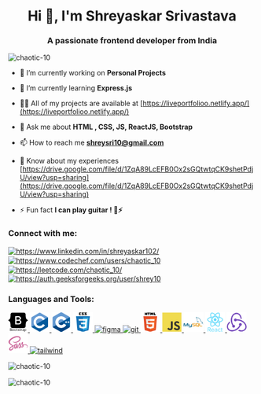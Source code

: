 <h1 align="center">Hi 👋, I'm Shreyaskar Srivastava</h1>
<h3 align="center">A passionate frontend developer from India</h3>

<p align="left"> <img src="https://komarev.com/ghpvc/?username=chaotic-10&label=Profile%20views&color=0e75b6&style=flat" alt="chaotic-10" /> </p>

- 🔭 I’m currently working on **Personal Projects**

- 🌱 I’m currently learning **Express.js**

- 👨‍💻 All of my projects are available at [https://liveportfolioo.netlify.app/](https://liveportfolioo.netlify.app/)

- 💬 Ask me about **HTML , CSS, JS, ReactJS, Bootstrap**

- 📫 How to reach me **shreysri10@gmail.com**

- 📄 Know about my experiences [https://drive.google.com/file/d/1ZqA89LcEFB0Ox2sGQtwtqCK9shetPdjU/view?usp=sharing](https://drive.google.com/file/d/1ZqA89LcEFB0Ox2sGQtwtqCK9shetPdjU/view?usp=sharing)

- ⚡ Fun fact **I can play guitar ! 🎸⚡**

<h3 align="left">Connect with me:</h3>
<p align="left">
<a href="https://linkedin.com/in/https://www.linkedin.com/in/shreyaskar102/" target="blank"><img align="center" src="https://raw.githubusercontent.com/rahuldkjain/github-profile-readme-generator/master/src/images/icons/Social/linked-in-alt.svg" alt="https://www.linkedin.com/in/shreyaskar102/" height="30" width="40" /></a>
<a href="https://www.codechef.com/users/https://www.codechef.com/users/chaotic_10" target="blank"><img align="center" src="https://cdn.jsdelivr.net/npm/simple-icons@3.1.0/icons/codechef.svg" alt="https://www.codechef.com/users/chaotic_10" height="30" width="40" /></a>
<a href="https://leetcode.com/chaotic_10/" target="blank"><img align="center" src="https://raw.githubusercontent.com/rahuldkjain/github-profile-readme-generator/master/src/images/icons/Social/leet-code.svg" alt="https://leetcode.com/chaotic_10/" height="30" width="40" /></a>
<a href="https://auth.geeksforgeeks.org/user/https://auth.geeksforgeeks.org/user/shrey10" target="blank"><img align="center" src="https://raw.githubusercontent.com/rahuldkjain/github-profile-readme-generator/master/src/images/icons/Social/geeks-for-geeks.svg" alt="https://auth.geeksforgeeks.org/user/shrey10" height="30" width="40" /></a>
</p>

<h3 align="left">Languages and Tools:</h3>
<p align="left"> <a href="https://getbootstrap.com" target="_blank" rel="noreferrer"> <img src="https://raw.githubusercontent.com/devicons/devicon/master/icons/bootstrap/bootstrap-plain-wordmark.svg" alt="bootstrap" width="40" height="40"/> </a> <a href="https://www.cprogramming.com/" target="_blank" rel="noreferrer"> <img src="https://raw.githubusercontent.com/devicons/devicon/master/icons/c/c-original.svg" alt="c" width="40" height="40"/> </a> <a href="https://www.w3schools.com/cpp/" target="_blank" rel="noreferrer"> <img src="https://raw.githubusercontent.com/devicons/devicon/master/icons/cplusplus/cplusplus-original.svg" alt="cplusplus" width="40" height="40"/> </a> <a href="https://www.w3schools.com/css/" target="_blank" rel="noreferrer"> <img src="https://raw.githubusercontent.com/devicons/devicon/master/icons/css3/css3-original-wordmark.svg" alt="css3" width="40" height="40"/> </a> <a href="https://www.figma.com/" target="_blank" rel="noreferrer"> <img src="https://www.vectorlogo.zone/logos/figma/figma-icon.svg" alt="figma" width="40" height="40"/> </a> <a href="https://git-scm.com/" target="_blank" rel="noreferrer"> <img src="https://www.vectorlogo.zone/logos/git-scm/git-scm-icon.svg" alt="git" width="40" height="40"/> </a> <a href="https://www.w3.org/html/" target="_blank" rel="noreferrer"> <img src="https://raw.githubusercontent.com/devicons/devicon/master/icons/html5/html5-original-wordmark.svg" alt="html5" width="40" height="40"/> </a> <a href="https://developer.mozilla.org/en-US/docs/Web/JavaScript" target="_blank" rel="noreferrer"> <img src="https://raw.githubusercontent.com/devicons/devicon/master/icons/javascript/javascript-original.svg" alt="javascript" width="40" height="40"/> </a> <a href="https://www.mysql.com/" target="_blank" rel="noreferrer"> <img src="https://raw.githubusercontent.com/devicons/devicon/master/icons/mysql/mysql-original-wordmark.svg" alt="mysql" width="40" height="40"/> </a> <a href="https://reactjs.org/" target="_blank" rel="noreferrer"> <img src="https://raw.githubusercontent.com/devicons/devicon/master/icons/react/react-original-wordmark.svg" alt="react" width="40" height="40"/> </a> <a href="https://redux.js.org" target="_blank" rel="noreferrer"> <img src="https://raw.githubusercontent.com/devicons/devicon/master/icons/redux/redux-original.svg" alt="redux" width="40" height="40"/> </a> <a href="https://sass-lang.com" target="_blank" rel="noreferrer"> <img src="https://raw.githubusercontent.com/devicons/devicon/master/icons/sass/sass-original.svg" alt="sass" width="40" height="40"/> </a> <a href="https://tailwindcss.com/" target="_blank" rel="noreferrer"> <img src="https://www.vectorlogo.zone/logos/tailwindcss/tailwindcss-icon.svg" alt="tailwind" width="40" height="40"/> </a> </p>

<p><img align="center" src="https://github-readme-stats.vercel.app/api/top-langs?username=chaotic-10&show_icons=true&locale=en&layout=compact" alt="chaotic-10" /></p>

<p><img align="center" src="https://github-readme-streak-stats.herokuapp.com/?user=chaotic-10&" alt="chaotic-10" /></p>
